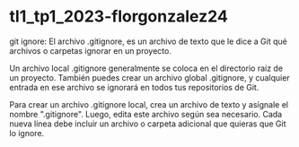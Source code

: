 # tl1_tp1_2023-florgonzalez24

git ignore:
El archivo .gitignore, es un archivo de texto que le dice a Git qué archivos o carpetas ignorar en un proyecto.

Un archivo local .gitignore generalmente se coloca en el directorio raíz de un proyecto. También puedes crear un archivo global .gitignore, y cualquier entrada en ese archivo se ignorará en todos tus repositorios de Git.

Para crear un archivo .gitignore local, crea un archivo de texto y asígnale el nombre ".gitignore". Luego, edita este archivo según sea necesario. Cada nueva línea debe incluir un archivo o carpeta adicional que quieras que Git lo ignore.